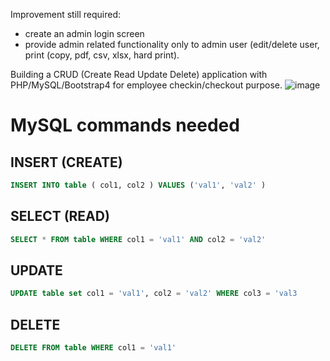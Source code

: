Improvement still required:
- create an admin login screen
- provide admin related functionality only to admin user (edit/delete user, print (copy, pdf, csv, xlsx, hard print).

Building a CRUD (Create Read Update Delete) application with PHP/MySQL/Bootstrap4 for employee checkin/checkout purpose.
![image](https://user-images.githubusercontent.com/67799618/90959493-61c75400-e493-11ea-8ef1-e49c9cc73cc5.png)
# MySQL commands needed
## INSERT (CREATE)
```SQL
INSERT INTO table ( col1, col2 ) VALUES ('val1', 'val2' )
```

## SELECT (READ)
```SQL
SELECT * FROM table WHERE col1 = 'val1' AND col2 = 'val2'
```

## UPDATE
```SQL
UPDATE table set col1 = 'val1', col2 = 'val2' WHERE col3 = 'val3
```

## DELETE
```SQL
DELETE FROM table WHERE col1 = 'val1'
```
